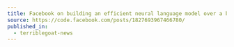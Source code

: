 ```yaml
---
title: Facebook on building an efficient neural language model over a billion words
source: https://code.facebook.com/posts/1827693967466780/
published_in:
  - terriblegoat-news
---
```

